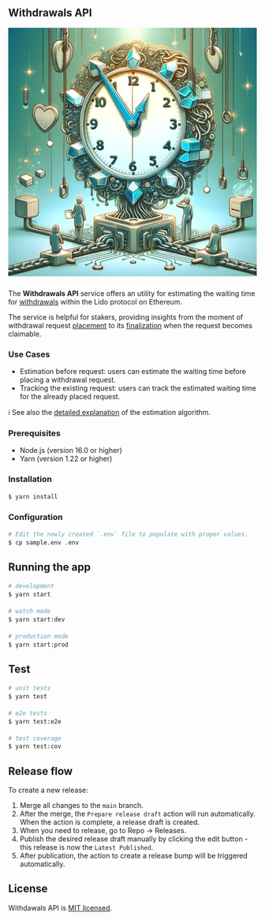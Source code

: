 ## Withdrawals API

<div style="display: flex; flex-direction: column; align-items: center; justify-content: center; padding-bottom: 12px;">
    <img alt="Withdrawals API Logo" src="./static/img/logo.jpg" />
</div>

The **Withdrawals API** service offers an utility for estimating the waiting time for [withdrawals](https://docs.lido.fi/guides/lido-tokens-integration-guide#withdrawals-unsteth) within the Lido protocol on Ethereum.

The service is helpful for stakers, providing insights from the moment of withdrawal request [placement](https://docs.lido.fi/contracts/withdrawal-queue-erc721#request) to its [finalization](https://docs.lido.fi/contracts/withdrawal-queue-erc721#finalization) when the request becomes claimable.

### Use Cases

- Estimation before request: users can estimate the waiting time before placing a withdrawal request.
- Tracking the existing request: users can track the estimated waiting time for the already placed request.

ℹ️ See also the [detailed explanation](how-estimation-works.md) of the estimation algorithm.

### Prerequisites

- Node.js (version 16.0 or higher)
- Yarn (version 1.22 or higher)

### Installation

```bash
$ yarn install
```

### Configuration

```bash
# Edit the newly created `.env` file to populate with proper values.
$ cp sample.env .env
```



## Running the app


```bash
# development
$ yarn start

# watch mode
$ yarn start:dev

# production mode
$ yarn start:prod
```

## Test

```bash
# unit tests
$ yarn test

# e2e tests
$ yarn test:e2e

# test coverage
$ yarn test:cov
```

## Release flow

To create a new release:

1. Merge all changes to the `main` branch.
1. After the merge, the `Prepare release draft` action will run automatically. When the action is complete, a release draft is created.
1. When you need to release, go to Repo → Releases.
1. Publish the desired release draft manually by clicking the edit button - this release is now the `Latest Published`.
1. After publication, the action to create a release bump will be triggered automatically.

## License

Withdawals API is [MIT licensed](LICENSE).
